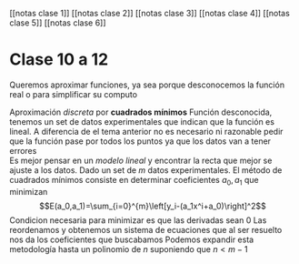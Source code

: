 [[notas clase 1]]
[[notas clase 2]]
[[notas clase 3]]
[[notas clase 4]]
[[notas clase 5]]
[[notas clase 6]]
# Clase 10 a 12
Queremos aproximar funciones, ya sea porque desconocemos la función real o para simplificar su computo

Aproximación *discreta* por **cuadrados mínimos**
Función desconocida, tenemos un set de datos experimentales que indican que la función es lineal.
A diferencia de el tema anterior no es necesario ni razonable pedir que la función pase por todos los puntos ya que los datos van a tener errores  
Es mejor pensar en un *modelo lineal* y encontrar la recta que mejor se ajuste a los datos.
Dado un set de $m$ datos experimentales. El método de cuadrados mínimos consiste en determinar coeficientes $a_0,a_1$ que minimizan $$E(a_0,a_1)=\sum_{i=0}^{m}\left[y_i-(a_1x^i+a_0)\right]^2$$
Condicion necesaria para minimizar es que las derivadas sean 0
Las reordenamos y obtenemos un sistema de ecuaciones que al ser resuelto nos da los coeficientes que buscabamos
Podemos expandir esta metodología hasta un polinomio de $n$ suponiendo que $n\lt{m-1}$ 